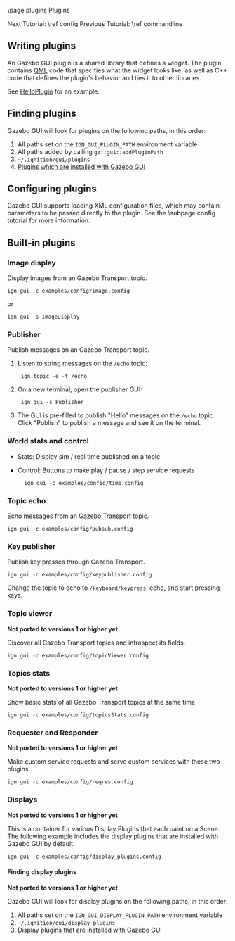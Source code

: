 \page plugins Plugins

Next Tutorial: \ref config
Previous Tutorial: \ref commandline

## Writing plugins

An Gazebo GUI plugin is a shared library that defines a widget.
The plugin contains [QML](https://doc.qt.io/qt-5/qtqml-index.html)
code that specifies what the widget looks like, as well as C++ code
that defines the plugin's behavior and ties it to other libraries.

See [HelloPlugin](https://github.com/gazebosim/gz-gui/blob/main/examples/plugin/hello_plugin/)
for an example.

## Finding plugins

Gazebo GUI will look for plugins on the following paths, in this order:

1. All paths set on the `IGN_GUI_PLUGIN_PATH` environment variable
2. All paths added by calling `gz::gui::addPluginPath`
3. `~/.ignition/gui/plugins`
4. [Plugins which are installed with Gazebo GUI](https://gazebosim.org/api/gui/6/namespaceignition_1_1gui_1_1plugins.html)

## Configuring plugins

Gazebo GUI supports loading XML configuration files, which may contain
parameters to be passed directly to the plugin. See the \subpage config
tutorial for more information.

## Built-in plugins

### Image display

Display images from an Gazebo Transport topic.

    ign gui -c examples/config/image.config

or

    ign gui -s ImageDisplay

### Publisher

Publish messages on an Gazebo Transport topic.

1. Listen to string messages on the `/echo` topic:

        ign topic -e -t /echo

2. On a new terminal, open the publisher GUI:

        ign gui -s Publisher

3. The GUI is pre-filled to publish "Hello" messages on the `/echo` topic.
   Click "Publish" to publish a message and see it on the terminal.

### World stats and control

* Stats: Display sim / real time published on a topic
* Control: Buttons to make play / pause / step service requests

        ign gui -c examples/config/time.config

### Topic echo

Echo messages from an Gazebo Transport topic.

    ign gui -c examples/config/pubsub.config

### Key publisher

Publish key presses through Gazebo Transport.

    ign gui -c examples/config/keypublisher.config

Change the topic to echo to `/keyboard/keypress`, echo, and start pressing keys.

### Topic viewer

**Not ported to versions 1 or higher yet**

Discover all Gazebo Transport topics and introspect its fields.

    ign gui -c examples/config/topicViewer.config

### Topics stats

**Not ported to versions 1 or higher yet**

Show basic stats of all Gazebo Transport topics at the same time.

    ign gui -c examples/config/topicsStats.config

### Requester and Responder

**Not ported to versions 1 or higher yet**

Make custom service requests and serve custom services with these two
plugins.

    ign gui -c examples/config/reqres.config

### Displays

**Not ported to versions 1 or higher yet**

This is a container for various Display Plugins that each paint on a Scene.
The following example includes the display plugins that are installed with
Gazebo GUI by default.

    ign gui -c examples/config/display_plugins.config

#### Finding display plugins

**Not ported to versions 1 or higher yet**

Gazebo GUI will look for display plugins on the following paths, in this
order:

1. All paths set on the `IGN_GUI_DISPLAY_PLUGIN_PATH` environment variable
2. `~/.ignition/gui/display_plugins`
3. [Display plugins that are installed with Gazebo GUI](https://gazebosim.org/api/gui/0.1/namespaceignition_1_1gui_1_1plugins.html)
